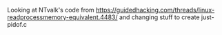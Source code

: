 Looking at NTvalk's code from https://guidedhacking.com/threads/linux-readprocessmemory-equivalent.4483/
and changing stuff to create just-pidof.c
